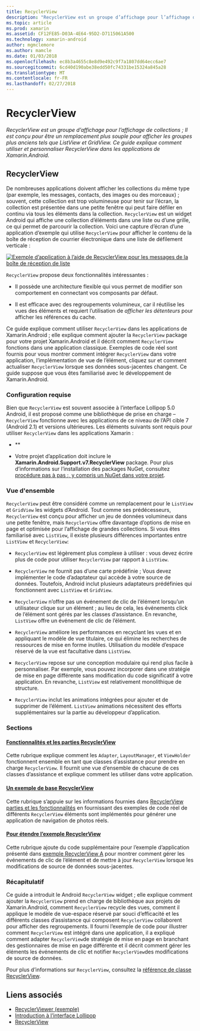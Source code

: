 ```yaml
---
title: RecyclerView
description: "RecyclerView est un groupe d’affichage pour l’affichage de collections ; Il est conçu pour être un remplacement plus souple pour afficher les groupes plus anciens tels que ListView et GridView.  Ce guide explique comment utiliser et personnaliser RecyclerView dans les applications de Xamarin.Android."
ms.topic: article
ms.prod: xamarin
ms.assetid: CF12FE85-D03A-4E64-95D2-D7115061A500
ms.technology: xamarin-android
author: mgmclemore
ms.author: mamcle
ms.date: 01/03/2018
ms.openlocfilehash: ec8b3a4655c8e8d9e492c9f7a1807dd64ecc6ae7
ms.sourcegitcommit: 6cd40d190abe38edd50fc74331be15324a845a28
ms.translationtype: MT
ms.contentlocale: fr-FR
ms.lasthandoff: 02/27/2018
---
```

# <a name="recyclerview"></a>RecyclerView

_RecyclerView est un groupe d’affichage pour l’affichage de collections ; Il est conçu pour être un remplacement plus souple pour afficher les groupes plus anciens tels que ListView et GridView.  Ce guide explique comment utiliser et personnaliser RecyclerView dans les applications de Xamarin.Android._

## <a name="recyclerview"></a>RecyclerView

De nombreuses applications doivent afficher les collections du même type (par exemple, les messages, contacts, des images ou des morceaux) ; souvent, cette collection est trop volumineuse pour tenir sur l’écran, la collection est présentée dans une petite fenêtre qui peut faire défiler en continu via tous les éléments dans la collection.
`RecyclerView` est un widget Android qui affiche une collection d’éléments dans une liste ou d’une grille, ce qui permet de parcourir la collection. Voici une capture d’écran d’une application d’exemple qui utilise `RecyclerView` pour afficher le contenu de la boîte de réception de courrier électronique dans une liste de défilement verticale :

[ ![Exemple d’application à l’aide de RecyclerView pour les messages de la boîte de réception de liste](images/01-recyclerview-example-sml.png)](images/01-recyclerview-example.png)

`RecyclerView` propose deux fonctionnalités intéressantes :

-  Il possède une architecture flexible qui vous permet de modifier son comportement en connectant vos composants par défaut.

-  Il est efficace avec des regroupements volumineux, car il réutilise les vues des éléments et requiert l’utilisation de *afficher les détenteurs* pour afficher les références du cache.

Ce guide explique comment utiliser `RecyclerView` dans les applications de Xamarin.Android ; elle explique comment ajouter la `RecyclerView` package pour votre projet Xamarin.Android et il décrit comment `RecyclerView` fonctions dans une application classique. Exemples de code réel sont fournis pour vous montrer comment intégrer `RecyclerView` dans votre application, l’implémentation de vue de l’élément, cliquez sur et comment actualiser `RecyclerView` lorsque ses données sous-jacentes changent. Ce guide suppose que vous êtes familiarisé avec le développement de Xamarin.Android.


### <a name="requirements"></a>Configuration requise

Bien que `RecyclerView` est souvent associée à l’interface Lollipop 5.0 Android, il est proposé comme une bibliothèque de prise en charge &ndash; `RecyclerView` fonctionne avec les applications de ce niveau de l’API cible 7 (Android 2.1) et versions ultérieures. Les éléments suivants sont requis pour utiliser `RecyclerView` dans les applications Xamarin :

-  **

-  Votre projet d’application doit inclure le **Xamarin.Android.Support.v7.RecyclerView** package. Pour plus d’informations sur l’installation des packages NuGet, consultez [procédure pas à pas :, y compris un NuGet dans votre projet](https://docs.microsoft.com/visualstudio/mac/nuget-walkthrough).


### <a name="overview"></a>Vue d'ensemble

`RecyclerView` peut être considéré comme un remplacement pour le `ListView` et `GridView` les widgets d’Android. Tout comme ses prédécesseurs, `RecyclerView` est conçu pour afficher un jeu de données volumineux dans une petite fenêtre, mais `RecyclerView` offre davantage d’options de mise en page et optimisée pour l’affichage de grandes collections. Si vous êtes familiarisé avec `ListView`, il existe plusieurs différences importantes entre `ListView` et `RecyclerView`:

-   `RecyclerView` est légèrement plus complexe à utiliser : vous devez écrire plus de code pour utiliser `RecyclerView` par rapport à `ListView`.

-   `RecyclerView` ne fournit pas d’une carte prédéfinie ; Vous devez implémenter le code d’adaptateur qui accède à votre source de données. Toutefois, Android inclut plusieurs adaptateurs prédéfinies qui fonctionnent avec `ListView` et `GridView`.

-   `RecyclerView` n’offre pas un événement de clic de l’élément lorsqu’un utilisateur clique sur un élément ; au lieu de cela, les événements click de l’élément sont gérés par les classes d’assistance. En revanche, `ListView` offre un événement de clic de l’élément.

-   `RecyclerView` améliore les performances en recyclant les vues et en appliquant le modèle de vue titulaire, ce qui élimine les recherches de ressources de mise en forme inutiles. Utilisation du modèle d’espace réservé de la vue est facultative dans `ListView`.

-   `RecyclerView` repose sur une conception modulaire qui rend plus facile à personnaliser. Par exemple, vous pouvez incorporer dans une stratégie de mise en page différente sans modification du code significatif à votre application.
    En revanche, `ListView` est relativement monolithique de structure.

-   `RecyclerView` inclut les animations intégrées pour ajouter et de supprimer de l’élément. `ListView` animations nécessitent des efforts supplémentaires sur la partie au développeur d’application.


### <a name="sections"></a>Sections

#### <a name="recyclerview-parts-and-functionalityandroiduser-interfacelayoutsrecycler-viewparts-and-functionalitymd"></a>[Fonctionnalités et les parties RecyclerView](~/android/user-interface/layouts/recycler-view/parts-and-functionality.md)

Cette rubrique explique comment les `Adapter`, `LayoutManager`, et `ViewHolder` fonctionnent ensemble en tant que classes d’assistance pour prendre en charge `RecyclerView`.
Il fournit une vue d’ensemble de chacune de ces classes d’assistance et explique comment les utiliser dans votre application.

#### <a name="a-basic-recyclerview-exampleandroiduser-interfacelayoutsrecycler-viewrecyclerview-examplemd"></a>[Un exemple de base RecyclerView](~/android/user-interface/layouts/recycler-view/recyclerview-example.md)

Cette rubrique s’appuie sur les informations fournies dans [RecyclerView parties et les fonctionnalités](~/android/user-interface/layouts/recycler-view/parts-and-functionality.md) en fournissant des exemples de code réel de différents `RecyclerView` éléments sont implémentés pour générer une application de navigation de photos réels.

#### <a name="extending-the-recyclerview-exampleandroiduser-interfacelayoutsrecycler-viewextending-the-examplemd"></a>[Pour étendre l’exemple RecyclerView](~/android/user-interface/layouts/recycler-view/extending-the-example.md)

Cette rubrique ajoute du code supplémentaire pour l’exemple d’application présenté dans [exemple RecyclerView A](~/android/user-interface/layouts/recycler-view/recyclerview-example.md) pour montrer comment gérer les événements de clic de l’élément et de mettre à jour `RecyclerView` lorsque les modifications de source de données sous-jacentes.


### <a name="summary"></a>Récapitulatif

Ce guide a introduit le Android `RecyclerView` widget ; elle explique comment ajouter la `RecyclerView` prend en charge de bibliothèque aux projets de Xamarin.Android, comment `RecyclerView` recycle des vues, comment il applique le modèle de vue-espace réservé par souci d’efficacité et les différents classes d’assistance qui composent `RecyclerView` collaborent pour afficher des regroupements. Il fourni l’exemple de code pour illustrer comment `RecyclerView` est intégré dans une application, il a expliqué comment adapter `RecyclerView`de stratégie de mise en page en branchant des gestionnaires de mise en page différente et il décrit comment gérer les éléments les événements de clic et notifier `RecyclerView`des modifications de source de données.

Pour plus d’informations sur `RecyclerView`, consultez la [référence de classe RecyclerView](https://developer.android.com/reference/android/support/v7/widget/RecyclerView.html).


## <a name="related-links"></a>Liens associés

- [RecyclerViewer (exemple)](https://developer.xamarin.com/samples/monodroid/android5.0/RecyclerViewer)
- [Introduction à l’interface Lollipop](~/android/platform/lollipop.md)
- [RecyclerView](https://developer.android.com/reference/android/support/v7/widget/RecyclerView.html)
